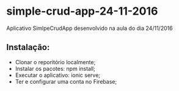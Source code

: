 # simple-crud-app-24-11-2016
Aplicativo SimlpeCrudApp desenvolvido na aula do dia 24/11/2016
## Instalação:
* Clonar o reporitório localmente;
* Instalar os pacotes: npm install;
* Executar o aplicativo: ionic serve;
* Ter e configurar uma conta no Firebase;